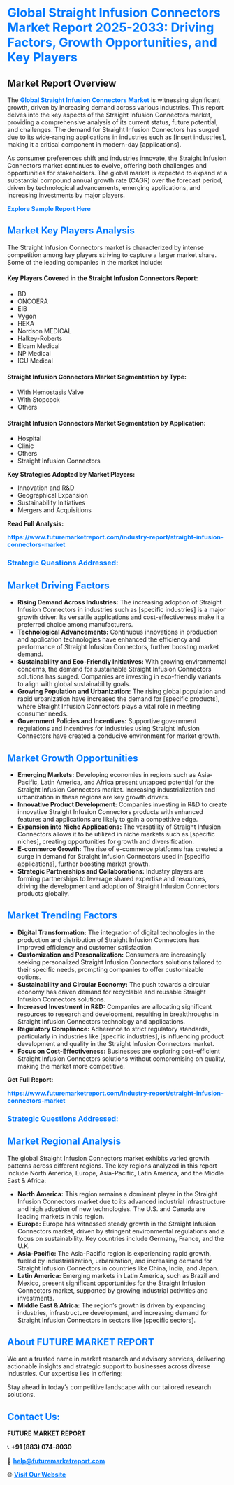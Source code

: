 <h1 style="color: #007BFF;">Global Straight Infusion Connectors Market Report 2025-2033: Driving Factors, Growth Opportunities, and Key Players</h1>

<section id="overview">
<h2>Market Report Overview</h2>
<p>The <a href="https://www.futuremarketreport.com/industry-report/straight-infusion-connectors-market" style="color: #007BFF; text-decoration: none;"><strong>Global Straight Infusion Connectors Market</strong></a> is witnessing significant growth, driven by increasing demand across various industries. This report delves into the key aspects of the Straight Infusion Connectors market, providing a comprehensive analysis of its current status, future potential, and challenges. The demand for Straight Infusion Connectors has surged due to its wide-ranging applications in industries such as [insert industries], making it a critical component in modern-day [applications].</p>
<p>As consumer preferences shift and industries innovate, the Straight Infusion Connectors market continues to evolve, offering both challenges and opportunities for stakeholders. The global market is expected to expand at a substantial compound annual growth rate (CAGR) over the forecast period, driven by technological advancements, emerging applications, and increasing investments by major players.</p>
</section>

<section id="overview">
<p><a href="https://www.futuremarketreport.com/request-sample/reportId=124138" style="color: #007BFF; text-decoration: none;"><strong>Explore Sample Report Here</strong></a></p>
</section>

<section id="key-players">
<h2 style="color: #007BFF;">Market Key Players Analysis</h2>
<p>The Straight Infusion Connectors market is characterized by intense competition among key players striving to capture a larger market share. Some of the leading companies in the market include:</p>
<h4>Key Players Covered in the Straight Infusion Connectors Report:</h4>
<ul><li>BD</li><li>ONCOERA</li><li>EIB</li><li>Vygon</li><li>HEKA</li><li>Nordson MEDICAL</li><li>Halkey-Roberts</li><li>Elcam Medical</li><li>NP Medical</li><li>ICU Medical</li></ul>
<h4>Straight Infusion Connectors Market Segmentation by Type:</h4>
<ul><li>With Hemostasis Valve</li><li>With Stopcock</li><li>Others</li></ul>

<h4>Straight Infusion Connectors Market Segmentation by Application:</h4>
<ul><li>Hospital</li><li>Clinic</li><li>Others</li><li>Straight Infusion Connectors</li></ul>
<p><strong>Key Strategies Adopted by Market Players:</strong></p>
<ul>
<li>Innovation and R&D</li>
<li>Geographical Expansion</li>
<li>Sustainability Initiatives</li>
<li>Mergers and Acquisitions</li>
</ul>
</section>

<section>
<p><strong>Read Full Analysis: </strong></p><a href="https://www.futuremarketreport.com/industry-report/straight-infusion-connectors-market" style="color: #007BFF; text-decoration: none;"><strong>https://www.futuremarketreport.com/industry-report/straight-infusion-connectors-market</strong></a>
<h3 style="color: #007BFF;">Strategic Questions Addressed:</h3>
</section>

<section id="driving-factors">
<h2 style="color: #007BFF;">Market Driving Factors</h2>
<ul>
<li><strong>Rising Demand Across Industries:</strong> The increasing adoption of Straight Infusion Connectors in industries such as [specific industries] is a major growth driver. Its versatile applications and cost-effectiveness make it a preferred choice among manufacturers.</li>
<li><strong>Technological Advancements:</strong> Continuous innovations in production and application technologies have enhanced the efficiency and performance of Straight Infusion Connectors, further boosting market demand.</li>
<li><strong>Sustainability and Eco-Friendly Initiatives:</strong> With growing environmental concerns, the demand for sustainable Straight Infusion Connectors solutions has surged. Companies are investing in eco-friendly variants to align with global sustainability goals.</li>
<li><strong>Growing Population and Urbanization:</strong> The rising global population and rapid urbanization have increased the demand for [specific products], where Straight Infusion Connectors plays a vital role in meeting consumer needs.</li>
<li><strong>Government Policies and Incentives:</strong> Supportive government regulations and incentives for industries using Straight Infusion Connectors have created a conducive environment for market growth.</li>
</ul>
</section>

<section id="growth-opportunities">
<h2 style="color: #007BFF;">Market Growth Opportunities</h2>
<ul>
<li><strong>Emerging Markets:</strong> Developing economies in regions such as Asia-Pacific, Latin America, and Africa present untapped potential for the Straight Infusion Connectors market. Increasing industrialization and urbanization in these regions are key growth drivers.</li>
<li><strong>Innovative Product Development:</strong> Companies investing in R&D to create innovative Straight Infusion Connectors products with enhanced features and applications are likely to gain a competitive edge.</li>
<li><strong>Expansion into Niche Applications:</strong> The versatility of Straight Infusion Connectors allows it to be utilized in niche markets such as [specific niches], creating opportunities for growth and diversification.</li>
<li><strong>E-commerce Growth:</strong> The rise of e-commerce platforms has created a surge in demand for Straight Infusion Connectors used in [specific applications], further boosting market growth.</li>
<li><strong>Strategic Partnerships and Collaborations:</strong> Industry players are forming partnerships to leverage shared expertise and resources, driving the development and adoption of Straight Infusion Connectors products globally.</li>
</ul>
</section>

<section id="trending-factors">
<h2 style="color: #007BFF;">Market Trending Factors</h2>
<ul>
<li><strong>Digital Transformation:</strong> The integration of digital technologies in the production and distribution of Straight Infusion Connectors has improved efficiency and customer satisfaction.</li>
<li><strong>Customization and Personalization:</strong> Consumers are increasingly seeking personalized Straight Infusion Connectors solutions tailored to their specific needs, prompting companies to offer customizable options.</li>
<li><strong>Sustainability and Circular Economy:</strong> The push towards a circular economy has driven demand for recyclable and reusable Straight Infusion Connectors solutions.</li>
<li><strong>Increased Investment in R&D:</strong> Companies are allocating significant resources to research and development, resulting in breakthroughs in Straight Infusion Connectors technology and applications.</li>
<li><strong>Regulatory Compliance:</strong> Adherence to strict regulatory standards, particularly in industries like [specific industries], is influencing product development and quality in the Straight Infusion Connectors market.</li>
<li><strong>Focus on Cost-Effectiveness:</strong> Businesses are exploring cost-efficient Straight Infusion Connectors solutions without compromising on quality, making the market more competitive.</li>
</ul>
</section>

<section>
<p><strong>Get Full Report: </strong></p><a href="https://www.futuremarketreport.com/industry-report/straight-infusion-connectors-market" style="color: #007BFF; text-decoration: none;"><strong>https://www.futuremarketreport.com/industry-report/straight-infusion-connectors-market</strong></a>
<h3 style="color: #007BFF;">Strategic Questions Addressed:</h3>
</section>


<section id="regional-analysis">
<h2 style="color: #007BFF;">Market Regional Analysis</h2>
<p>The global Straight Infusion Connectors market exhibits varied growth patterns across different regions. The key regions analyzed in this report include North America, Europe, Asia-Pacific, Latin America, and the Middle East & Africa:</p>
<ul>
<li><strong>North America:</strong> This region remains a dominant player in the Straight Infusion Connectors market due to its advanced industrial infrastructure and high adoption of new technologies. The U.S. and Canada are leading markets in this region.</li>
<li><strong>Europe:</strong> Europe has witnessed steady growth in the Straight Infusion Connectors market, driven by stringent environmental regulations and a focus on sustainability. Key countries include Germany, France, and the U.K.</li>
<li><strong>Asia-Pacific:</strong> The Asia-Pacific region is experiencing rapid growth, fueled by industrialization, urbanization, and increasing demand for Straight Infusion Connectors in countries like China, India, and Japan.</li>
<li><strong>Latin America:</strong> Emerging markets in Latin America, such as Brazil and Mexico, present significant opportunities for the Straight Infusion Connectors market, supported by growing industrial activities and investments.</li>
<li><strong>Middle East & Africa:</strong> The region’s growth is driven by expanding industries, infrastructure development, and increasing demand for Straight Infusion Connectors in sectors like [specific sectors].</li>
</ul>
</section>

<footer>
<h2 style="color: #007BFF;">About FUTURE MARKET REPORT</h2>
<p>We are a trusted name in market research and advisory services, delivering actionable insights and strategic support to businesses across diverse industries. Our expertise lies in offering:</p>

<p>Stay ahead in today’s competitive landscape with our tailored research solutions.</p>

<h2 style="color: #007BFF;">Contact Us:</h2>
<p><strong>FUTURE MARKET REPORT</strong></p>
<p>📞 <strong>+91 (883) 074-8030</strong></p>
<p>📧 <strong><a href="mailto:help@futuremarketreport.com" style="color: #007BFF;">help@futuremarketreport.com</a></strong></p>
<p>🌐 <strong><a href="https://www.futuremarketreport.com/" style="color: #007BFF;">Visit Our Website</a></strong></p>
</footer>